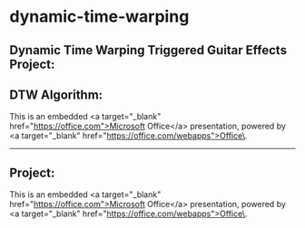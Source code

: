 # dynamic-time-warping

## Dynamic Time Warping Triggered Guitar Effects Project:

## DTW Algorithm:

This is an embedded \<a target="\_blank" href="https://office.com">Microsoft Office\</a> presentation, powered by \<a target="\_blank" href="https://office.com/webapps">Office\</a>.

---

## Project:

This is an embedded \<a target="\_blank" href="https://office.com">Microsoft Office\</a> presentation, powered by \<a target="\_blank" href="https://office.com/webapps">Office\</a>.
